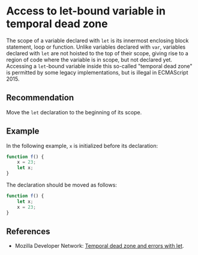# Access to let-bound variable in temporal dead zone
The scope of a variable declared with `let` is its innermost enclosing block statement, loop or function. Unlike variables declared with `var`, variables declared with `let` are not hoisted to the top of their scope, giving rise to a region of code where the variable is in scope, but not declared yet. Accessing a `let`-bound variable inside this so-called "temporal dead zone" is permitted by some legacy implementations, but is illegal in ECMAScript 2015.


## Recommendation
Move the `let` declaration to the beginning of its scope.


## Example
In the following example, `x` is initialized before its declaration:


```javascript
function f() {
    x = 23;
    let x;
}

```
The declaration should be moved as follows:


```javascript
function f() {
    let x;
    x = 23;
}

```

## References
* Mozilla Developer Network: [Temporal dead zone and errors with let](https://developer.mozilla.org/en-US/docs/Web/JavaScript/Reference/Statements/let#Temporal_dead_zone_and_errors_with_let).

